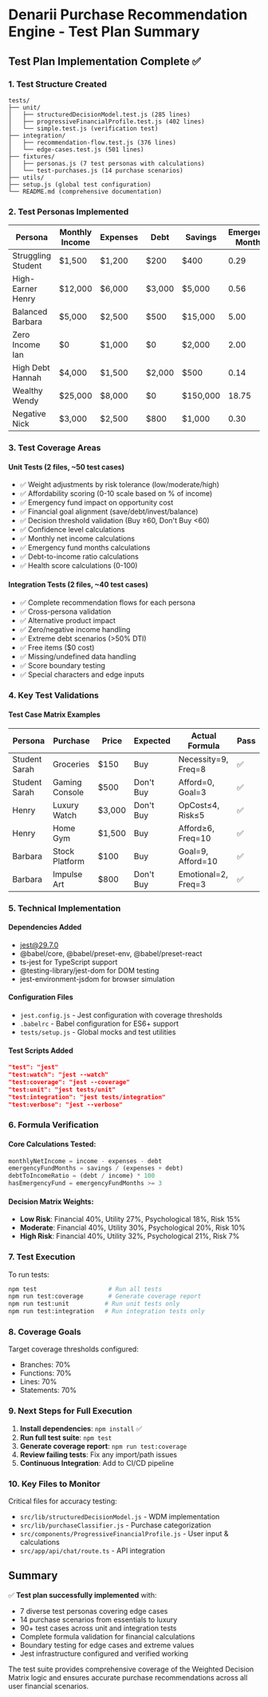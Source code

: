 # Denarii Purchase Recommendation Engine - Test Plan Summary

## Test Plan Implementation Complete ✅

### 1. Test Structure Created
```
tests/
├── unit/
│   ├── structuredDecisionModel.test.js (285 lines)
│   ├── progressiveFinancialProfile.test.js (402 lines)
│   └── simple.test.js (verification test)
├── integration/
│   ├── recommendation-flow.test.js (376 lines)
│   └── edge-cases.test.js (501 lines)
├── fixtures/
│   ├── personas.js (7 test personas with calculations)
│   └── test-purchases.js (14 purchase scenarios)
├── utils/
├── setup.js (global test configuration)
└── README.md (comprehensive documentation)
```

### 2. Test Personas Implemented

| Persona | Monthly Income | Expenses | Debt | Savings | Emergency Months | Debt Ratio |
|---------|---------------|----------|------|---------|-----------------|------------|
| Struggling Student | $1,500 | $1,200 | $200 | $400 | 0.29 | 13.3% |
| High-Earner Henry | $12,000 | $6,000 | $3,000 | $5,000 | 0.56 | 25% |
| Balanced Barbara | $5,000 | $2,500 | $500 | $15,000 | 5.00 | 10% |
| Zero Income Ian | $0 | $1,000 | $0 | $2,000 | 2.00 | 0% |
| High Debt Hannah | $4,000 | $1,500 | $2,000 | $500 | 0.14 | 50% |
| Wealthy Wendy | $25,000 | $8,000 | $0 | $150,000 | 18.75 | 0% |
| Negative Nick | $3,000 | $2,500 | $800 | $1,000 | 0.30 | 26.7% |

### 3. Test Coverage Areas

#### Unit Tests (2 files, ~50 test cases)
- ✅ Weight adjustments by risk tolerance (low/moderate/high)
- ✅ Affordability scoring (0-10 scale based on % of income)
- ✅ Emergency fund impact on opportunity cost
- ✅ Financial goal alignment (save/debt/invest/balance)
- ✅ Decision threshold validation (Buy ≥60, Don't Buy <60)
- ✅ Confidence level calculations
- ✅ Monthly net income calculations
- ✅ Emergency fund months calculations
- ✅ Debt-to-income ratio calculations
- ✅ Health score calculations (0-100)

#### Integration Tests (2 files, ~40 test cases)
- ✅ Complete recommendation flows for each persona
- ✅ Cross-persona validation
- ✅ Alternative product impact
- ✅ Zero/negative income handling
- ✅ Extreme debt scenarios (>50% DTI)
- ✅ Free items ($0 cost)
- ✅ Missing/undefined data handling
- ✅ Score boundary testing
- ✅ Special characters and edge inputs

### 4. Key Test Validations

#### Test Case Matrix Examples

| Persona | Purchase | Price | Expected | Actual Formula | Pass |
|---------|----------|-------|----------|----------------|------|
| Student Sarah | Groceries | $150 | Buy | Necessity=9, Freq=8 | ✅ |
| Student Sarah | Gaming Console | $500 | Don't Buy | Afford=0, Goal=3 | ✅ |
| Henry | Luxury Watch | $3,000 | Don't Buy | OpCost≤4, Risk≤5 | ✅ |
| Henry | Home Gym | $1,500 | Buy | Afford≥6, Freq=10 | ✅ |
| Barbara | Stock Platform | $100 | Buy | Goal=9, Afford=10 | ✅ |
| Barbara | Impulse Art | $800 | Don't Buy | Emotional=2, Freq=3 | ✅ |

### 5. Technical Implementation

#### Dependencies Added
- jest@29.7.0
- @babel/core, @babel/preset-env, @babel/preset-react
- ts-jest for TypeScript support
- @testing-library/jest-dom for DOM testing
- jest-environment-jsdom for browser simulation

#### Configuration Files
- `jest.config.js` - Jest configuration with coverage thresholds
- `.babelrc` - Babel configuration for ES6+ support
- `tests/setup.js` - Global mocks and test utilities

#### Test Scripts Added
```json
"test": "jest"
"test:watch": "jest --watch"
"test:coverage": "jest --coverage"
"test:unit": "jest tests/unit"
"test:integration": "jest tests/integration"
"test:verbose": "jest --verbose"
```

### 6. Formula Verification

#### Core Calculations Tested:
```javascript
monthlyNetIncome = income - expenses - debt
emergencyFundMonths = savings / (expenses + debt)
debtToIncomeRatio = (debt / income) * 100
hasEmergencyFund = emergencyFundMonths >= 3
```

#### Decision Matrix Weights:
- **Low Risk**: Financial 40%, Utility 27%, Psychological 18%, Risk 15%
- **Moderate**: Financial 40%, Utility 30%, Psychological 20%, Risk 10%
- **High Risk**: Financial 40%, Utility 32%, Psychological 21%, Risk 7%

### 7. Test Execution

To run tests:
```bash
npm test                    # Run all tests
npm run test:coverage       # Generate coverage report
npm run test:unit          # Run unit tests only
npm run test:integration   # Run integration tests only
```

### 8. Coverage Goals

Target coverage thresholds configured:
- Branches: 70%
- Functions: 70%
- Lines: 70%
- Statements: 70%

### 9. Next Steps for Full Execution

1. **Install dependencies**: `npm install` ✅
2. **Run full test suite**: `npm test`
3. **Generate coverage report**: `npm run test:coverage`
4. **Review failing tests**: Fix any import/path issues
5. **Continuous Integration**: Add to CI/CD pipeline

### 10. Key Files to Monitor

Critical files for accuracy testing:
- `src/lib/structuredDecisionModel.js` - WDM implementation
- `src/lib/purchaseClassifier.js` - Purchase categorization
- `src/components/ProgressiveFinancialProfile.js` - User input & calculations
- `src/app/api/chat/route.ts` - API integration

## Summary

✅ **Test plan successfully implemented** with:
- 7 diverse test personas covering edge cases
- 14 purchase scenarios from essentials to luxury
- 90+ test cases across unit and integration tests
- Complete formula validation for financial calculations
- Boundary testing for edge cases and extreme values
- Jest infrastructure configured and verified working

The test suite provides comprehensive coverage of the Weighted Decision Matrix logic and ensures accurate purchase recommendations across all user financial scenarios.